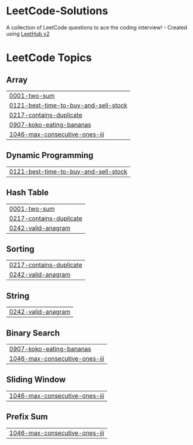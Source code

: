 # LeetCode-Solutions
A collection of LeetCode questions to ace the coding interview! - Created using [LeetHub v2](https://github.com/arunbhardwaj/LeetHub-2.0)

<!---LeetCode Topics Start-->
# LeetCode Topics
## Array
|  |
| ------- |
| [0001-two-sum](https://github.com/safia-faiz02/LeetCode-Solutions/tree/master/0001-two-sum) |
| [0121-best-time-to-buy-and-sell-stock](https://github.com/safia-faiz02/LeetCode-Solutions/tree/master/0121-best-time-to-buy-and-sell-stock) |
| [0217-contains-duplicate](https://github.com/safia-faiz02/LeetCode-Solutions/tree/master/0217-contains-duplicate) |
| [0907-koko-eating-bananas](https://github.com/safia-faiz02/LeetCode-Solutions/tree/master/0907-koko-eating-bananas) |
| [1046-max-consecutive-ones-iii](https://github.com/safia-faiz02/LeetCode-Solutions/tree/master/1046-max-consecutive-ones-iii) |
## Dynamic Programming
|  |
| ------- |
| [0121-best-time-to-buy-and-sell-stock](https://github.com/safia-faiz02/LeetCode-Solutions/tree/master/0121-best-time-to-buy-and-sell-stock) |
## Hash Table
|  |
| ------- |
| [0001-two-sum](https://github.com/safia-faiz02/LeetCode-Solutions/tree/master/0001-two-sum) |
| [0217-contains-duplicate](https://github.com/safia-faiz02/LeetCode-Solutions/tree/master/0217-contains-duplicate) |
| [0242-valid-anagram](https://github.com/safia-faiz02/LeetCode-Solutions/tree/master/0242-valid-anagram) |
## Sorting
|  |
| ------- |
| [0217-contains-duplicate](https://github.com/safia-faiz02/LeetCode-Solutions/tree/master/0217-contains-duplicate) |
| [0242-valid-anagram](https://github.com/safia-faiz02/LeetCode-Solutions/tree/master/0242-valid-anagram) |
## String
|  |
| ------- |
| [0242-valid-anagram](https://github.com/safia-faiz02/LeetCode-Solutions/tree/master/0242-valid-anagram) |
## Binary Search
|  |
| ------- |
| [0907-koko-eating-bananas](https://github.com/safia-faiz02/LeetCode-Solutions/tree/master/0907-koko-eating-bananas) |
| [1046-max-consecutive-ones-iii](https://github.com/safia-faiz02/LeetCode-Solutions/tree/master/1046-max-consecutive-ones-iii) |
## Sliding Window
|  |
| ------- |
| [1046-max-consecutive-ones-iii](https://github.com/safia-faiz02/LeetCode-Solutions/tree/master/1046-max-consecutive-ones-iii) |
## Prefix Sum
|  |
| ------- |
| [1046-max-consecutive-ones-iii](https://github.com/safia-faiz02/LeetCode-Solutions/tree/master/1046-max-consecutive-ones-iii) |
<!---LeetCode Topics End-->